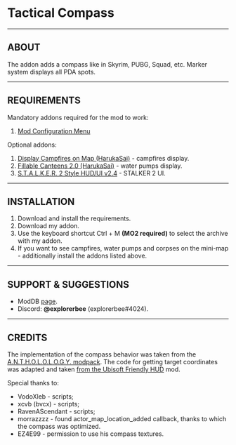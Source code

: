 # Tactical Compass

---

## ABOUT

The addon adds a compass like in Skyrim, PUBG, Squad, etc.
Marker system displays all PDA spots.

---

## REQUIREMENTS

Mandatory addons required for the mod to work:
1. [Mod Configuration Menu](https://www.moddb.com/mods/stalker-anomaly/addons/anomaly-mod-configuration-menu)

Optional addons:
1. [Display Campfires on Map (HarukaSai)](https://www.moddb.com/mods/stalker-anomaly/addons/displaycampfiresonmap) - campfires display.
2. [Fillable Canteens 2.0 (HarukaSai)](https://www.moddb.com/mods/stalker-anomaly/addons/fillable-canteens-20) - water pumps display.
3. [S.T.A.L.K.E.R. 2 Style HUD/UI v2.4](https://www.moddb.com/mods/stalker-anomaly/addons/stalker-2-style-ui) - STALKER 2 UI.

---

## INSTALLATION

1. Download and install the requirements.
2. Download my addon.
3. Use the keyboard shortcut Ctrl + M **(MO2 required)** to select the archive with my addon.
4. If you want to see campfires, water pumps and corpses on the mini-map - additionally install the addons listed above.

---

## SUPPORT & SUGGESTIONS
- ModDB [page](https://www.moddb.com/members/explorerbee).
- Discord: **@explorerbee** (explorerbee#4024).

---

## CREDITS
The implementation of the compass behavior was taken from the [A.N.T.H.O.L.O.L.O.G.Y. modpack](https://ap-pro.ru/forums/topic/4266-anomaly-anthology-12/).
The code for getting target coordinates was adapted and taken [from the Ubisoft Friendly HUD](https://www.moddb.com/mods/stalker-anomaly/addons/hud-ubisoft-friendly) mod.

Special thanks to:
- VodoXleb - scripts;
- xcvb (bvcx) - scripts;
- RavenAScendant - scripts;
- morrazzzz - found actor_map_location_added callback, thanks to which the compass was optimized.
- EZ4E99 - permission to use his compass textures.